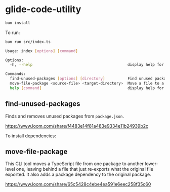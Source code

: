 # glide-code-utility

```bash
bun install
```

To run:

```bash
bun run src/index.ts

Usage: index [options] [command]

Options:
  -h, --help                                          display help for command

Commands:
  find-unused-packages [options] [directory]          Find unused packages in a project directory
  move-file-package <source-file> <target-directory>  Move a file to a package directory and update its exports
  help [command]                                      display help for command
```

## find-unused-packages

Finds and removes unused packages from `package.json`.

https://www.loom.com/share/f4483e14f81a483e9334e11b24939b2c

To install dependencies:

## move-file-package

This CLI tool moves a TypeScript file from one package to another lower-level
one, leaving behind a file that just re-exports what the original file
exported. It also adds a package dependency to the original package.

https://www.loom.com/share/65c5428c4ebe4ea591e6eec258f35c60
